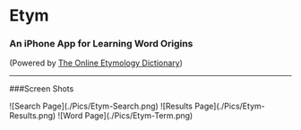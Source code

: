 # Etym 

### An iPhone App for Learning Word Origins
(Powered by [The Online Etymology Dictionary](http://www.etymonline.com))
- - - - - - - - - - - - - - - - - - - - - - - - - - - - - - - - - - - - - 
###Screen Shots
<div>
![Search Page](./Pics/Etym-Search.png)
![Results Page](./Pics/Etym-Results.png)
![Word Page](./Pics/Etym-Term.png)
</div>

